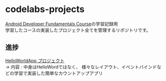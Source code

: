 # codelabs-projects

[Android Developer Fundamentals Course](https://codelabs.developers.google.com/android-training/)の学習記録用  
学習したコースの実装したプロジェクト全てを管理するリポジトリです。

## 進捗  

[HelloWorldApp プロジェクト](https://github.com/s-moteki/codelabs-projects/tree/master/HelloWorldApp)  
→ 内容 : 中身はHelloWordではなく、 様々なレイアウト、イベントバインドなどの学習で実装した簡単なカウントアップアプリ  
